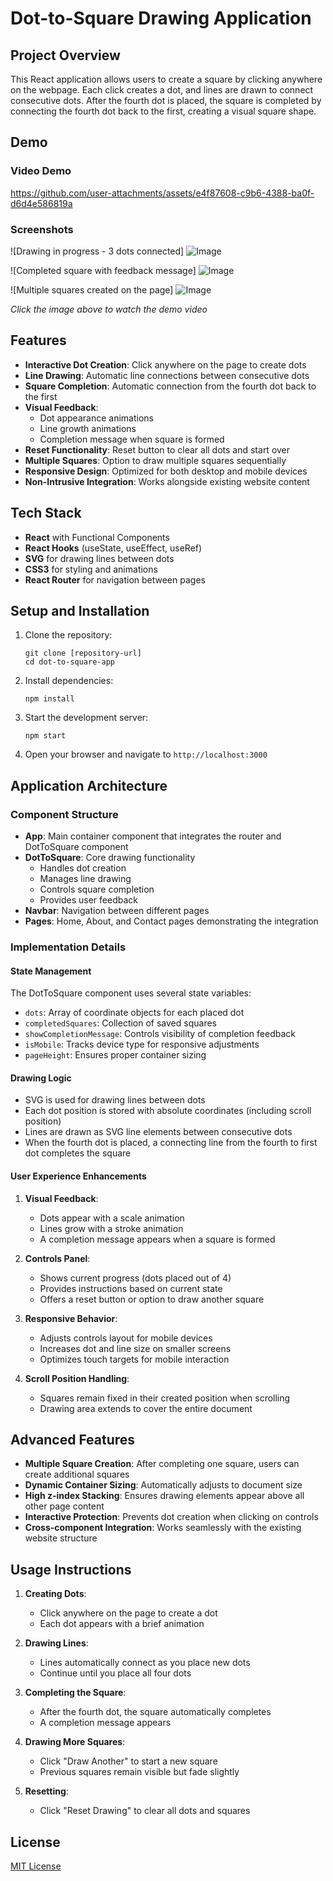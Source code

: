 # Dot-to-Square Drawing Application

## Project Overview

This React application allows users to create a square by clicking anywhere on the webpage. Each click creates a dot, and lines are drawn to connect consecutive dots. After the fourth dot is placed, the square is completed by connecting the fourth dot back to the first, creating a visual square shape.

## Demo

### Video Demo

https://github.com/user-attachments/assets/e4f87608-c9b6-4388-ba0f-d6d4e586819a

### Screenshots

![Drawing in progress - 3 dots connected]
![Image](https://github.com/user-attachments/assets/860c343b-10c7-46f4-9a20-ff4b569c2220)

![Completed square with feedback message]
![Image](https://github.com/user-attachments/assets/d9309819-8f3d-45d6-befd-398a345bbd80)

![Multiple squares created on the page]
![Image](https://github.com/user-attachments/assets/b131f12c-2be7-4f58-93d8-784d9d0358ca)



*Click the image above to watch the demo video*

## Features

- **Interactive Dot Creation**: Click anywhere on the page to create dots
- **Line Drawing**: Automatic line connections between consecutive dots
- **Square Completion**: Automatic connection from the fourth dot back to the first
- **Visual Feedback**: 
  - Dot appearance animations
  - Line growth animations
  - Completion message when square is formed
- **Reset Functionality**: Reset button to clear all dots and start over
- **Multiple Squares**: Option to draw multiple squares sequentially
- **Responsive Design**: Optimized for both desktop and mobile devices
- **Non-Intrusive Integration**: Works alongside existing website content

## Tech Stack

- **React** with Functional Components
- **React Hooks** (useState, useEffect, useRef)
- **SVG** for drawing lines between dots
- **CSS3** for styling and animations
- **React Router** for navigation between pages

## Setup and Installation

1. Clone the repository:
   ```
   git clone [repository-url]
   cd dot-to-square-app
   ```

2. Install dependencies:
   ```
   npm install
   ```

3. Start the development server:
   ```
   npm start
   ```

4. Open your browser and navigate to `http://localhost:3000`

## Application Architecture

### Component Structure

- **App**: Main container component that integrates the router and DotToSquare component
- **DotToSquare**: Core drawing functionality
  - Handles dot creation
  - Manages line drawing
  - Controls square completion
  - Provides user feedback
- **Navbar**: Navigation between different pages
- **Pages**: Home, About, and Contact pages demonstrating the integration

### Implementation Details

#### State Management

The DotToSquare component uses several state variables:
- `dots`: Array of coordinate objects for each placed dot
- `completedSquares`: Collection of saved squares
- `showCompletionMessage`: Controls visibility of completion feedback
- `isMobile`: Tracks device type for responsive adjustments
- `pageHeight`: Ensures proper container sizing

#### Drawing Logic

- SVG is used for drawing lines between dots
- Each dot position is stored with absolute coordinates (including scroll position)
- Lines are drawn as SVG line elements between consecutive dots
- When the fourth dot is placed, a connecting line from the fourth to first dot completes the square

#### User Experience Enhancements

1. **Visual Feedback**:
   - Dots appear with a scale animation
   - Lines grow with a stroke animation
   - A completion message appears when a square is formed

2. **Controls Panel**:
   - Shows current progress (dots placed out of 4)
   - Provides instructions based on current state
   - Offers a reset button or option to draw another square

3. **Responsive Behavior**:
   - Adjusts controls layout for mobile devices
   - Increases dot and line size on smaller screens
   - Optimizes touch targets for mobile interaction

4. **Scroll Position Handling**:
   - Squares remain fixed in their created position when scrolling
   - Drawing area extends to cover the entire document

## Advanced Features

- **Multiple Square Creation**: After completing one square, users can create additional squares
- **Dynamic Container Sizing**: Automatically adjusts to document size
- **High z-index Stacking**: Ensures drawing elements appear above all other page content
- **Interactive Protection**: Prevents dot creation when clicking on controls
- **Cross-component Integration**: Works seamlessly with the existing website structure

## Usage Instructions

1. **Creating Dots**:
   - Click anywhere on the page to create a dot
   - Each dot appears with a brief animation

2. **Drawing Lines**:
   - Lines automatically connect as you place new dots
   - Continue until you place all four dots

3. **Completing the Square**:
   - After the fourth dot, the square automatically completes
   - A completion message appears

4. **Drawing More Squares**:
   - Click "Draw Another" to start a new square
   - Previous squares remain visible but fade slightly

5. **Resetting**:
   - Click "Reset Drawing" to clear all dots and squares



## License

[MIT License](LICENSE)
